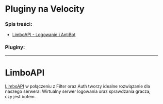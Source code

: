 # Pluginy na Velocity

### Spis treści:

- [LimboAPI - Logowanie i AntiBot](#LimboAPI)

### Pluginy:

---

# LimboAPI
 
[LimboAPI](https://forums.papermc.io/threads/limboapi-an-api-which-provides-virtual-servers-features.329/) w połączeniu z Filter oraz Auth tworzy idealne rozwiązanie dla naszego serwera: Wirtualny serwer logowania oraz sprawdzania gracza, czy jest botem.
 
